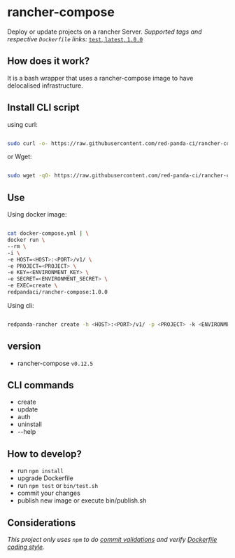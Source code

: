 # rancher-compose

Deploy or update projects on a rancher Server.
_Supported tags and respective `Dockerfile` links:_
[`test`, `latest`, `1.0.0`](Dockerfile)

## How does it work?

It is a bash wrapper that uses a rancher-compose image to have delocalised infrastructure.

## Install CLI script

using curl:

```sh

sudo curl -o- https://raw.githubusercontent.com/red-panda-ci/rancher-compose/v1.0.0/util/install.sh | bash

```

or Wget:

```sh

sudo wget -qO- https://raw.githubusercontent.com/red-panda-ci/rancher-compose/v1.0.0/util/install.sh | bash

```
## Use

Using docker image:

```bash

cat docker-compose.yml | \
docker run \
--rm \
-i \
-e HOST=<HOST>:<PORT>/v1/ \
-e PROJECT=<PROJECT> \
-e KEY=<ENVIRONMENT_KEY> \
-e SECRET=<ENVIRONMENT_SECRET> \
-e EXEC=create \
redpandaci/rancher-compose:1.0.0

```
Using cli:

```bash

redpanda-rancher create -h <HOST>:<PORT>/v1/ -p <PROJECT> -k <ENVIRONMENT_KEY> -s <ENVIRONMENT_SECRET> -f /some/path/docker-compose.yml
``` 
## version

- rancher-compose `v0.12.5`

## CLI commands

* create
* update
* auth
* uninstall
* --help

## How to develop?

- run `npm install`
- upgrade Dockerfile
- run `npm test` or `bin/test.sh`
- commit your changes
- publish new image or execute bin/publish.sh <VERSION>

## Considerations

_This project only uses `npm` to do [commit validations](https://github.com/willsoto/validate-commit) and verify [Dockerfile coding style](https://github.com/redcoolbeans/dockerlint)._